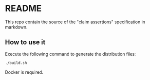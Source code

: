 # README

This repo contain the source of the "claim assertions" specification in markdown.

## How to use it

Execute the following command to generate the distribution files:

```sh
./build.sh
```

Docker is required.
